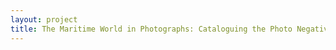 ```yaml
--- 
layout: project 
title: The Maritime World in Photographs: Cataloguing the Photo Negatives of The Mariners' Museum
---
```



